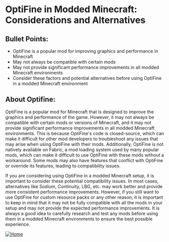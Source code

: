 # OptiFine in Modded Minecraft: Considerations and Alternatives

## Bullet Points:

* OptiFine is a popular mod for improving graphics and performance in Minecraft
* May not always be compatible with certain mods
* May not provide significant performance improvements in all modded Minecraft environments
* Consider these factors and potential alternatives before using OptiFine in a modded Minecraft environment

## About Optifine:

OptiFine is a popular mod for Minecraft that is designed to improve the graphics and performance of the game. However, it may not always be compatible with certain mods or versions of Minecraft, and it may not provide significant performance improvements in all modded Minecraft environments. This is because OptiFine's code is closed-source, which can make it difficult for other mod developers to troubleshoot any issues that may arise when using OptiFine with their mods. Additionally, OptiFine is not natively available on Fabric, a mod loading system used by many popular mods, which can make it difficult to use OptiFine with these mods without a workaround. Some mods may also have features that conflict with OptiFine or override its features, leading to compatibility issues.

If you are considering using OptiFine in a modded Minecraft setup, it is important to consider these potential compatibility issues. In most cases, alternatives like Sodium, Continuity, LBG, etc. may work better and provide more consistent performance improvements. However, if you still want to use OptiFine for custom resource packs or any other reason, it is important to keep in mind that it may not be fully compatible with all the mods in your setup and may not provide the expected performance improvements. It is always a good idea to carefully research and test any mods before using them in a modded Minecraft environments to ensure the best possible experience.

[![Home](https://i.imgur.com/zGuelkW.png)](/README.md)
